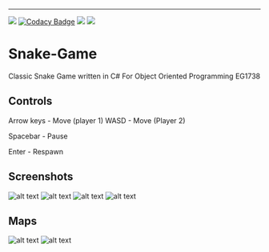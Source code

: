***
![](https://img.shields.io/appveyor/ci/SALTx/SnakeGame.svg)
[![Codacy Badge](https://api.codacy.com/project/badge/Grade/b915313431b4464c85d73ffb32003a8d)](https://www.codacy.com/app/SALTx/SnakeGame?utm_source=github.com&amp;utm_medium=referral&amp;utm_content=SALTx/SnakeGame&amp;utm_campaign=Badge_Grade)
![](https://img.shields.io/github/downloads/SALTx/SnakeGame/latest/total.svg)
![](https://img.shields.io/github/license/SALTx/SnakeGame.svg)

# Snake-Game
Classic Snake Game written in C#
For Object Oriented Programming EG1738

## Controls
Arrow keys - Move (player 1)
WASD - Move (Player 2)

Spacebar - Pause

Enter - Respawn


## Screenshots
![alt text](https://github.com/SALTx/SnakeGame/blob/master/Screenshots/Game.png "Game Screen")
![alt text](https://github.com/SALTx/SnakeGame/blob/master/Screenshots/Settings.png "Settings Screen")
![alt text](https://github.com/SALTx/SnakeGame/blob/master/Screenshots/Profiles.png "Profiles Screen")
![alt text](https://github.com/SALTx/SnakeGame/blob/master/Screenshots/Map.png "Map Screen")

## Maps

![alt text](https://github.com/SALTx/SnakeGame/blob/master/Screenshots/Maps/grassBackground-01.jpg "Grass Map")
![alt text](https://github.com/SALTx/SnakeGame/blob/master/Screenshots/Maps/sandBackground-01.jpg "Desert Map")


